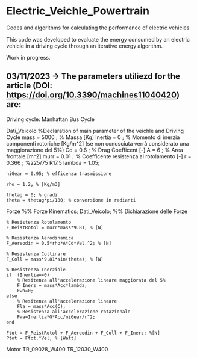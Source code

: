 # Electric_Veichle_Powertrain
Codes and algorithms for calculating the performance of electric vehicles

This code was developed to evaluate the energy consumed by an electric vehicle in a driving cycle through an iterative energy algorithm.

Work in progress.

## 03/11/2023 -> The parameters utiliezd for the article (DOI: https://doi.org/10.3390/machines11040420) are:
  Driving cycle: Manhattan Bus Cycle
  
  Dati_Veicolo 
    %Declaration of main parameter of the veichle and Driving Cycle
    mass = 5000 ; 		% Massa [Kg]
    Inertia = 0 ;         	% Momento di inerzia componenti rotoriche [Kg/m^2] (se non conosciuta verrà considerato una   maggiorazione del 5%)
    Cd = 0.6 ;		% Drag Coefficent [-]
    A = 6 ;	% Area frontale [m^2]
    murr = 0.01 ;  	% Coefficente resistenza al rotolamento [-]
    r = 0.366 ; %225/75 R17.5
    lambda = 1.05; 

    niGear = 0.95; % efficenza trasmissione 

    rho = 1.2; % [Kg/m3]

    thetag = 0; % gradi
    theta = thetag*pi/180; % conversione in radianti
    
  Forze
    %% Forze
    Kinematics;
    Dati_Veicolo;
    %% Dichiarazione delle Forze

    % Resistenza Rotolamento
    F_ReistRotol = murr*mass*9.81; % [N]

    % Resistenza Aerodinamica
    F_Aereodin = 0.5*rho*A*Cd*Vel.^2; % [N]

    % Resistenza Collinare
    F_Coll = mass*9.81*sin(theta); % [N]

    % Resistenza Inerziale 
    if  (Inertia==0)
        % Resitenza all'accelerazione lineare maggiorata del 5%
        F_Inerz = mass*Acc*lambda;
        Fwa=0;
    else
        % Resitenza all'accelerazione lineare
        Fla = mass*Acc(C);
        % Resistenza all'accelerazione rotazionale
        Fwa=Inertia*G*Acc/niGear/r^2;
    end

    Ftot = F_ReistRotol + F_Aereodin + F_Coll + F_Inerz; %[N]
    Ptot = Ftot.*Vel; % [Watt]

Motor
  TR_09028_W400
  TR_12030_W400
